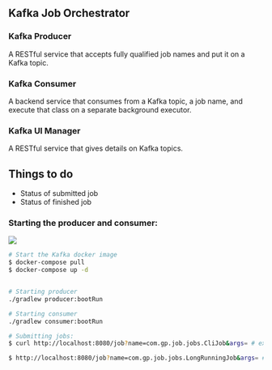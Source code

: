 Kafka Job Orchestrator
--------------------------------------

### Kafka Producer
A RESTful service that accepts fully qualified job names and put it on a Kafka topic.

### Kafka Consumer
A backend service that consumes from a Kafka topic, a job name, and execute that class on a separate background executor.

### Kafka UI Manager
A RESTful service that gives details on Kafka topics. 


## Things to do
 - Status of submitted job
 - Status of finished job


### Starting the producer and consumer:

![](img/kjo.mp4.gif)

```bash
# Start the Kafka docker image
$ docker-compose pull
$ docker-compose up -d 


# Starting producer
./gradlew producer:bootRun

# Starting consumer
./gradlew consumer:bootRun

# Submitting jobs:
$ curl http://localhost:8080/job?name=com.gp.job.jobs.CliJob&args= # execute the CliJob class

$ http://localhost:8080/job?name=com.gp.job.jobs.LongRunningJob&args= # execute the LongRunningJob class
```
